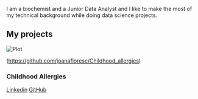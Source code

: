 I am a biochemist and a Junior Data Analyst and I like to make the most of my technical background while doing data science projects.
  

## My projects  


![Plot](ca.png)


(https://github.com/joanafloresc/Childhood_allergies)

### Childhood Allergies




[Linkedin](https://www.linkedin.com/in/joanafloresc/)
[GitHub](https://github.com/joanafloresc)